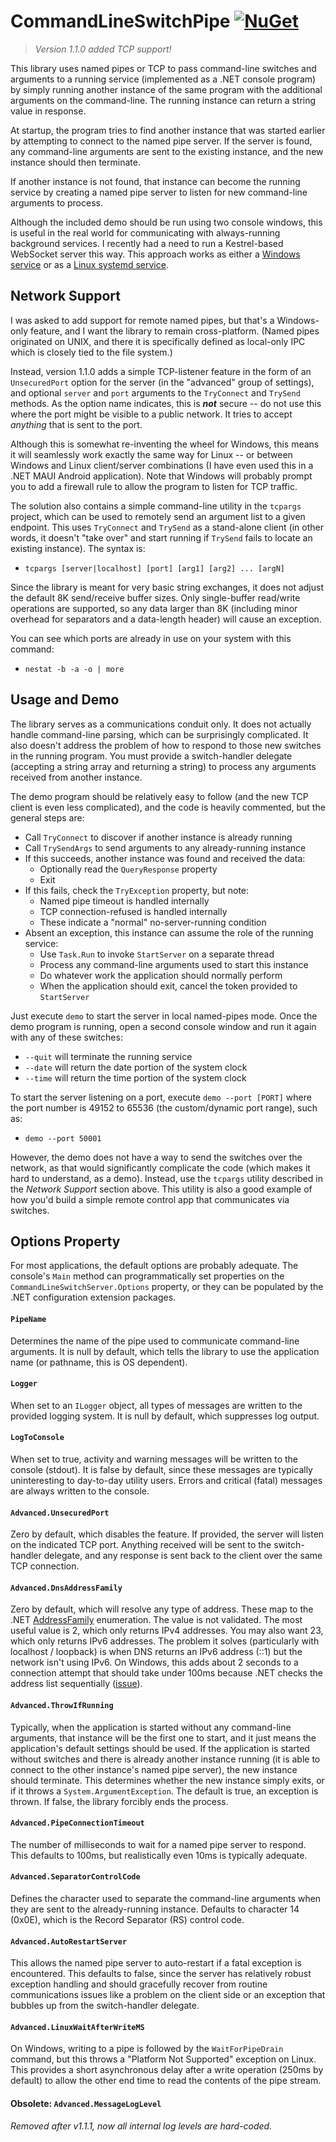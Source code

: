 # CommandLineSwitchPipe [![NuGet](https://img.shields.io/nuget/v/CommandLineSwitchPipe.svg)](https://nuget.org/packages/CommandLineSwitchPipe)

> _Version 1.1.0 added TCP support!_

This library uses named pipes or TCP to pass command-line switches and arguments to a running service (implemented as a .NET console program) by simply running another instance of the same program with the additional arguments on the command-line. The running instance can return a string value in response.

At startup, the program tries to find another instance that was started earlier by attempting to connect to the named pipe server. If the server is found, any command-line arguments are sent to the existing instance, and the new instance should then terminate.

If another instance is not found, that instance can become the running service by creating a named pipe server to listen for new command-line arguments to process.

Although the included demo should be run using two console windows, this is useful in the real world for communicating with always-running background services. I recently had a need to run a Kestrel-based WebSocket server this way. This approach works as either a [Windows service](https://docs.microsoft.com/en-us/aspnet/core/host-and-deploy/windows-service?view=aspnetcore-3.1&tabs=visual-studio) or as a [Linux systemd service](https://docs.microsoft.com/en-us/aspnet/core/host-and-deploy/linux-nginx?view=aspnetcore-3.1#create-the-service-file).

## Network Support

I was asked to add support for remote named pipes, but that's a Windows-only feature, and I want the library to remain cross-platform. (Named pipes originated on UNIX, and there it is specifically defined as local-only IPC which is closely tied to the file system.)

Instead, version 1.1.0 adds a simple TCP-listener feature in the form of an `UnsecuredPort` option for the server (in the "advanced" group of settings), and optional `server` and `port` arguments to the `TryConnect` and `TrySend` methods. As the option name indicates, this is _**not**_ secure -- do not use this where the port might be visible to a public network. It tries to accept _anything_ that is sent to the port.

Although this is somewhat re-inventing the wheel for Windows, this means it will seamlessly work exactly the same way for Linux -- or between Windows and Linux client/server combinations (I have even used this in a .NET MAUI Android application). Note that Windows will probably prompt you to add a firewall rule to allow the program to listen for TCP traffic.

The solution also contains a simple command-line utility in the `tcpargs` project, which can be used to remotely send an argument list to a given endpoint. This uses `TryConnect` and `TrySend` as a stand-alone client (in other words, it doesn't "take over" and start running if `TrySend` fails to locate an existing instance). The syntax is:

* `tcpargs [server|localhost] [port] [arg1] [arg2] ... [argN]`

Since the library is meant for very basic string exchanges, it does not adjust the default 8K send/receive buffer sizes. Only single-buffer read/write operations are supported, so any data larger than 8K (including minor overhead for separators and a data-length header) will cause an exception.

You can see which ports are already in use on your system with this command:

* `nestat -b -a -o | more`

## Usage and Demo

The library serves as a communications conduit only. It does not actually handle command-line parsing, which can be surprisingly complicated. It also doesn't address the problem of how to respond to those new switches in the running program. You must provide a switch-handler delegate (accepting a string array and returning a string) to process any arguments received from another instance.

The demo program should be relatively easy to follow (and the new TCP client is even less complicated), and the code is heavily commented, but the general steps are:

* Call `TryConnect` to discover if another instance is already running
* Call `TrySendArgs` to send arguments to any already-running instance
* If this succeeds, another instance was found and received the data:
  * Optionally read the `QueryResponse` property
  * Exit
* If this fails, check the `TryException` property, but note:
  * Named pipe timeout is handled internally
  * TCP connection-refused is handled internally
  * These indicate a "normal" no-server-running condition
* Absent an exception, this instance can assume the role of the running service:
  * Use `Task.Run` to invoke `StartServer` on a separate thread
  * Process any command-line arguments used to start this instance
  * Do whatever work the application should normally perform
  * When the application should exit, cancel the token provided to `StartServer`

Just execute `demo` to start the server in local named-pipes mode. Once the demo program is running, open a second console window and run it again with any of these switches:

* `--quit` will terminate the running service
* `--date` will return the date portion of the system clock
* `--time` will return the time portion of the system clock

To start the server listening on a port, execute `demo --port [PORT]` where the port number is 49152 to 65536 (the custom/dynamic port range), such as:

* `demo --port 50001`

However, the demo does not have a way to send the switches over the network, as that would significantly complicate the code (which makes it hard to understand, as a demo). Instead, use the `tcpargs` utility described in the _Network Support_ section above. This utility is also a good example of how you'd build a simple remote control app that communicates via switches.

## Options Property

For most applications, the default options are probably adequate. The console's `Main` method can programmatically set properties on the `CommandLineSwitchServer.Options` property, or they can be populated by the .NET configuration extension packages.

#### `PipeName`
Determines the name of the pipe used to communicate command-line arguments. It is null by default, which tells the library to use the application name (or pathname, this is OS dependent).

#### `Logger`
When set to an `ILogger` object, all types of messages are written to the provided logging system. It is null by default, which suppresses log output.

#### `LogToConsole`
When set to true, activity and warning messages will be written to the console (stdout). It is false by default, since these messages are typically uninteresting to day-to-day utility users. Errors and critical (fatal) messages are always written to the console.

#### `Advanced.UnsecuredPort`
Zero by default, which disables the feature. If provided, the server will listen on the indicated TCP port. Anything received will be sent to the switch-handler delegate, and any response is sent back to the client over the same TCP connection.

#### `Advanced.DnsAddressFamily`
Zero by default, which will resolve any type of address. These map to the .NET [AddressFamily](https://learn.microsoft.com/en-us/dotnet/api/system.net.sockets.addressfamily?view=net-8.0) enumeration. The value is not validated. The most useful value is 2, which only returns IPv4 addresses. You may also want 23, which only returns IPv6 addresses. The problem it solves (particularly with localhost / loopback) is when DNS returns an IPv6 address (::1) but the network isn't using IPv6. On Windows, this adds about 2 seconds to a connection attempt that should take under 100ms because .NET checks the address list sequentially ([issue](https://github.com/dotnet/runtime/issues/87932)).

#### `Advanced.ThrowIfRunning`
Typically, when the application is started without any command-line arguments, that instance will be the first one to start, and it just means the application's default settings should be used. If the application is started without switches and there is already another instance running (it is able to connect to the other instance's named pipe server), the new instance should terminate. This determines whether the new instance simply exits, or if it throws a `System.ArgumentException`. The default is true, an exception is thrown. If false, the library forcibly ends the process.

#### `Advanced.PipeConnectionTimeout`
The number of milliseconds to wait for a named pipe server to respond. This defaults to 100ms, but realistically even 10ms is typically adequate.

#### `Advanced.SeparatorControlCode`
Defines the character used to separate the command-line arguments when they are sent to the already-running instance. Defaults to character 14 (0x0E), which is the Record Separator (RS) control code.

#### `Advanced.AutoRestartServer`
This allows the named pipe server to auto-restart if a fatal exception is encountered. This defaults to false, since the server has relatively robust exception handling and should gracefully recover from routine communications issues like a problem on the client side or an exception that bubbles up from the switch-handler delegate.

#### `Advanced.LinuxWaitAfterWriteMS`
On Windows, writing to a pipe is followed by the `WaitForPipeDrain` command, but this throws a "Platform Not Supported" exception on Linux. This provides a short asynchronous delay after a write operation (250ms by default) to allow the other end time to read the contents of the pipe stream.

#### Obsolete: `Advanced.MessageLogLevel`
_Removed after v1.1.1, now all internal log levels are hard-coded._

